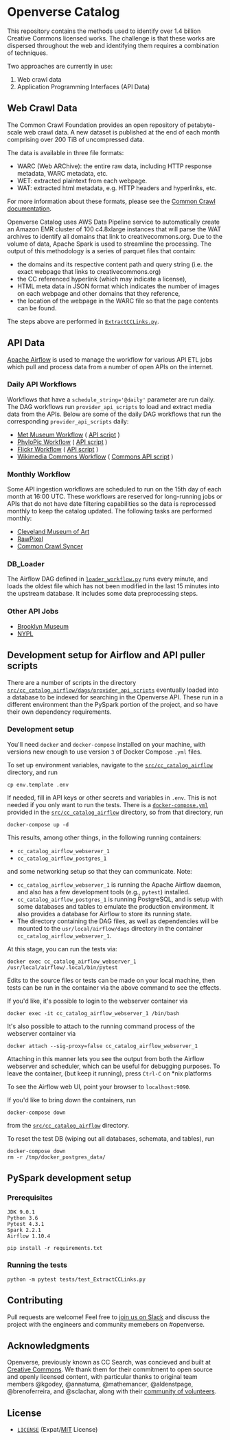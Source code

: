 # Openverse Catalog

This repository contains the methods used to identify over 1.4 billion Creative Commons licensed works. The challenge is that these works are dispersed
throughout the web and identifying them requires a combination of techniques.

Two approaches are currently in use:

1. Web crawl data
2. Application Programming Interfaces (API Data)

## Web Crawl Data

The Common Crawl Foundation provides an open repository of petabyte-scale web
crawl data. A new dataset is published at the end of each month comprising over
200 TiB of uncompressed data.

The data is available in three file formats:

- WARC (Web ARChive): the entire raw data, including HTTP response metadata,
  WARC metadata, etc.
- WET: extracted plaintext from each webpage.
- WAT: extracted html metadata, e.g. HTTP headers and hyperlinks, etc.

For more information about these formats, please see the
[Common Crawl documentation][ccrawl_doc].

Openverse Catalog uses AWS Data Pipeline service to automatically create an Amazon EMR
cluster of 100 c4.8xlarge instances that will parse the WAT archives to identify
all domains that link to creativecommons.org. Due to the volume of data, Apache
Spark is used to streamline the processing. The output of this methodology is a
series of parquet files that contain:

- the domains and its respective content path and query string (i.e. the exact
  webpage that links to creativecommons.org)
- the CC referenced hyperlink (which may indicate a license),
- HTML meta data in JSON format which indicates the number of images on each
  webpage and other domains that they reference,
- the location of the webpage in the WARC file so that the page contents can be
  found.

The steps above are performed in [`ExtractCCLinks.py`][ex_cc_links].

[ccrawl_doc]: https://commoncrawl.org/the-data/get-started/
[ex_cc_links]: src/ExtractCCLinks.py

## API Data

[Apache Airflow](https://airflow.apache.org/) is used to manage the workflow for
various API ETL jobs which pull and process data from a number of open APIs on
the internet.

### Daily API Workflows

Workflows that have a `schedule_string='@daily'` parameter are run daily. The DAG 
workflows run `provider_api_scripts` to load and extract media data from the APIs. 
Below are some of the daily DAG workflows that run the corresponding `provider_api_scripts` 
daily:

- [Met Museum Workflow](src/cc_catalog_airflow/dags/metropolitan_museum_workflow.py) ( [API script](src/cc_catalog_airflow/dags/provider_api_scripts/metropolitan_museum_of_art.py) )
- [PhyloPic Workflow](src/cc_catalog_airflow/dags/phylopic_workflow.py) ( [API script](src/cc_catalog_airflow/dags/provider_api_scripts/phylopic.py) )
- [Flickr Workflow](src/cc_catalog_airflow/dags/flickr_workflow.py) ( [API script](src/cc_catalog_airflow/dags/provider_api_scripts/flickr.py) )
- [Wikimedia Commons Workflow](src/cc_catalog_airflow/dags/wikimedia_workflow.py) ( [Commons API script](src/cc_catalog_airflow/dags/provider_api_scripts/wikimedia_commons.py) )

### Monthly Workflow

Some API ingestion workflows are scheduled to run on the 15th day of each 
month at 16:00 UTC. These workflows are reserved for long-running jobs or
APIs that do not have date filtering capabilities so the data is reprocessed 
monthly to keep the catalog updated. The following tasks are performed monthly:

- [Cleveland Museum of Art](src/cc_catalog_airflow/dags/provider_api_scripts/cleveland_museum_of_art.py)
- [RawPixel](src/cc_catalog_airflow/dags/provider_api_scripts/raw_pixel.py)
- [Common Crawl Syncer](src/cc_catalog_airflow/dags/commoncrawl_s3_syncer/SyncImageProviders.py)


### DB_Loader

The Airflow DAG defined in [`loader_workflow.py`][db_loader] runs every minute,
and loads the oldest file which has not been modified in the last 15 minutes
into the upstream database. It includes some data preprocessing steps.

[db_loader]: src/cc_catalog_airflow/dags/loader_workflow.py

### Other API Jobs

- [Brooklyn Museum](src/cc_catalog_airflow/dags/provider_api_scripts/brooklyn_museum.py)
- [NYPL](src/cc_catalog_airflow/dags/provider_api_scripts/nypl.py)

## Development setup for Airflow and API puller scripts

There are a number of scripts in the directory
[`src/cc_catalog_airflow/dags/provider_api_scripts`][api_scripts] eventually
loaded into a database to be indexed for searching in the Openverse API. These run in a
different environment than the PySpark portion of the project, and so have their
own dependency requirements.

[api_scripts]: src/cc_catalog_airflow/dags/provider_api_scripts

### Development setup

You'll need `docker` and `docker-compose` installed on your machine, with
versions new enough to use version `3` of Docker Compose `.yml` files.

To set up environment variables, navigate to the
[`src/cc_catalog_airflow`][cc_airflow] directory, and run

```shell
cp env.template .env
```

If needed, fill in API keys or other secrets and variables in `.env`. This is
not needed if you only want to run the tests. There is a
[`docker-compose.yml`][dockercompose] provided in the
[`src/cc_catalog_airflow`][cc_airflow] directory, so from that directory, run

```shell
docker-compose up -d
```

This results, among other things, in the following running containers:

- `cc_catalog_airflow_webserver_1`
- `cc_catalog_airflow_postgres_1`

and some networking setup so that they can communicate. Note:

- `cc_catalog_airflow_webserver_1` is running the Apache Airflow daemon, and also
  has a few development tools (e.g., `pytest`) installed.
- `cc_catalog_airflow_postgres_1` is running PostgreSQL, and is setup with some
  databases and tables to emulate the production environment. It also provides a
  database for Airflow to store its running state.
- The directory containing the DAG files, as well as dependencies will be
  mounted to the `usr/local/airflow/dags` directory in the container
  `cc_catalog_airflow_webserver_1`.

At this stage, you can run the tests via:

```shell
docker exec cc_catalog_airflow_webserver_1 /usr/local/airflow/.local/bin/pytest
```

Edits to the source files or tests can be made on your local machine, then tests
can be run in the container via the above command to see the effects.

If you'd like, it's possible to login to the webserver container via

```shell
docker exec -it cc_catalog_airflow_webserver_1 /bin/bash
```

It's also possible to attach to the running command process of the webserver
container via

```shell
docker attach --sig-proxy=false cc_catalog_airflow_webserver_1
```

Attaching in this manner lets you see the output from both the Airflow webserver
and scheduler, which can be useful for debugging purposes. To leave the
container, (but keep it running), press `Ctrl-C` on \*nix platforms

To see the Airflow web UI, point your browser to `localhost:9090`.

If you'd like to bring down the containers, run

```shell
docker-compose down
```

from the [`src/cc_catalog_airflow`][cc_airflow] directory.

To reset the test DB (wiping out all databases, schemata, and tables), run

```shell
docker-compose down
rm -r /tmp/docker_postgres_data/
```

[dockercompose]: src/cc_catalog_airflow/docker-compose.yml
[cc_airflow]: src/cc_catalog_airflow/

## PySpark development setup

### Prerequisites

```
JDK 9.0.1
Python 3.6
Pytest 4.3.1
Spark 2.2.1
Airflow 1.10.4

pip install -r requirements.txt
```

### Running the tests

```
python -m pytest tests/test_ExtractCCLinks.py
```

## Contributing

Pull requests are welcome! Feel free to [join us on Slack](https://make.wordpress.org/chat/) and discuss the project with the engineers and community memebers on #openverse.

## Acknowledgments

Openverse, previously known as CC Search, was concieved and built at [Creative Commons](https://creativecommons.org). We thank them for their commitment to open source and openly licensed content, with particular thanks to original team members @kgodey, @annatuma, @mathemancer, @aldenstpage, @brenoferreira, and @sclachar, along with their [community of volunteers](https://opensource.creativecommons.org/community/community-team/).

## License

- [`LICENSE`](LICENSE) (Expat/[MIT][mit] License)

[mit]: http://www.opensource.org/licenses/MIT "The MIT License | Open Source Initiative"
